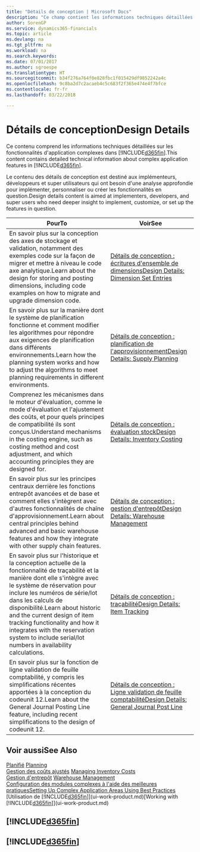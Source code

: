 ```yaml
---
title: "Détails de conception | Microsoft Docs"
description: "Ce champ contient les informations techniques détaillées sur les fonctionnalités d'application complexes dans Finance and Operations, Business edition."
author: SorenGP
ms.service: dynamics365-financials
ms.topic: article
ms.devlang: na
ms.tgt_pltfrm: na
ms.workload: na
ms.search.keywords: 
ms.date: 07/01/2017
ms.author: sgroespe
ms.translationtype: HT
ms.sourcegitcommit: b34f276a764f0e828fbc1f015429df9852242a4c
ms.openlocfilehash: 9c8ba2d7c2acaeb4c5c683f2f365e474e4f7bfce
ms.contentlocale: fr-fr
ms.lasthandoff: 03/22/2018

---
```

# <a name="design-details"></a><span data-ttu-id="c6da0-103">Détails de conception</span><span class="sxs-lookup"><span data-stu-id="c6da0-103">Design Details</span></span>
<span data-ttu-id="c6da0-104">Ce contenu comprend les informations techniques détaillées sur les fonctionnalités d'application complexes dans [!INCLUDE[d365fin](includes/d365fin_md.md)].</span><span class="sxs-lookup"><span data-stu-id="c6da0-104">This content contains detailed technical information about complex application features in [!INCLUDE[d365fin](includes/d365fin_md.md)].</span></span>  

 <span data-ttu-id="c6da0-105">Le contenu des détails de conception est destiné aux implémenteurs, développeurs et super utilisateurs qui ont besoin d'une analyse approfondie pour implémenter, personnaliser ou créer les fonctionnalités en question.</span><span class="sxs-lookup"><span data-stu-id="c6da0-105">Design details content is aimed at implementers, developers, and super users who need deeper insight to implement, customize, or set up the features in question.</span></span>  

|<span data-ttu-id="c6da0-106">**Pour**</span><span class="sxs-lookup"><span data-stu-id="c6da0-106">**To**</span></span>|<span data-ttu-id="c6da0-107">**Voir**</span><span class="sxs-lookup"><span data-stu-id="c6da0-107">**See**</span></span>|  
|------------|-------------|  
|<span data-ttu-id="c6da0-108">En savoir plus sur la conception des axes de stockage et validation, notamment des exemples code sur la façon de migrer et mettre à niveau le code axe analytique.</span><span class="sxs-lookup"><span data-stu-id="c6da0-108">Learn about the design for storing and posting dimensions, including code examples on how to migrate and upgrade dimension code.</span></span>|[<span data-ttu-id="c6da0-109">Détails de conception : écritures d'ensemble de dimensions</span><span class="sxs-lookup"><span data-stu-id="c6da0-109">Design Details: Dimension Set Entries</span></span>](design-details-dimension-set-entries.md)|  
|<span data-ttu-id="c6da0-110">En savoir plus sur la manière dont le système de planification fonctionne et comment modifier les algorithmes pour répondre aux exigences de planification dans différents environnements.</span><span class="sxs-lookup"><span data-stu-id="c6da0-110">Learn how the planning system works and how to adjust the algorithms to meet planning requirements in different environments.</span></span>|[<span data-ttu-id="c6da0-111">Détails de conception : planification de l'approvisionnement</span><span class="sxs-lookup"><span data-stu-id="c6da0-111">Design Details: Supply Planning</span></span>](design-details-supply-planning.md)|  
|<span data-ttu-id="c6da0-112">Comprenez les mécanismes dans le moteur d'évaluation, comme le mode d'évaluation et l'ajustement des coûts, et pour quels principes de compatibilité ils sont conçus.</span><span class="sxs-lookup"><span data-stu-id="c6da0-112">Understand mechanisms in the costing engine, such as costing method and cost adjustment, and which accounting principles they are designed for.</span></span>|[<span data-ttu-id="c6da0-113">Détails de conception : évaluation stock</span><span class="sxs-lookup"><span data-stu-id="c6da0-113">Design Details: Inventory Costing</span></span>](design-details-inventory-costing.md)|  
|<span data-ttu-id="c6da0-114">En savoir plus sur les principes centraux derrière les fonctions entrepôt avancées et de base et comment elles s'intègrent avec d'autres fonctionnalités de chaîne d'approvisionnement.</span><span class="sxs-lookup"><span data-stu-id="c6da0-114">Learn about central principles behind advanced and basic warehouse features and how they integrate with other supply chain features.</span></span>|[<span data-ttu-id="c6da0-115">Détails de conception : gestion d'entrepôt</span><span class="sxs-lookup"><span data-stu-id="c6da0-115">Design Details: Warehouse Management</span></span>](design-details-warehouse-management.md)|  
|<span data-ttu-id="c6da0-116">En savoir plus sur l'historique et la conception actuelle de la fonctionnalité de traçabilité et la manière dont elle s'intègre avec le système de réservation pour inclure les numéros de série/lot dans les calculs de disponibilité.</span><span class="sxs-lookup"><span data-stu-id="c6da0-116">Learn about historic and the current design of item tracking functionality and how it integrates with the reservation system to include serial/lot numbers in availability calculations.</span></span>|[<span data-ttu-id="c6da0-117">Détails de conception : traçabilité</span><span class="sxs-lookup"><span data-stu-id="c6da0-117">Design Details: Item Tracking</span></span>](design-details-item-tracking.md)|  
|<span data-ttu-id="c6da0-118">En savoir plus sur la fonction de ligne validation de feuille comptabilité, y compris les simplifications récentes apportées à la conception du codeunit 12.</span><span class="sxs-lookup"><span data-stu-id="c6da0-118">Learn about the General Journal Posting Line feature, including recent simplifications to the design of codeunit 12.</span></span>|[<span data-ttu-id="c6da0-119">Détails de conception : Ligne validation de feuille comptabilité</span><span class="sxs-lookup"><span data-stu-id="c6da0-119">Design Details: General Journal Post Line</span></span>](design-details-general-journal-post-line.md)|  

## <a name="see-also"></a><span data-ttu-id="c6da0-120">Voir aussi</span><span class="sxs-lookup"><span data-stu-id="c6da0-120">See Also</span></span>  
 <span data-ttu-id="c6da0-121">[Planifié](production-planning.md) </span><span class="sxs-lookup"><span data-stu-id="c6da0-121">[Planning](production-planning.md) </span></span>  
 <span data-ttu-id="c6da0-122">[Gestion des coûts ajustés](finance-manage-inventory-costs.md) </span><span class="sxs-lookup"><span data-stu-id="c6da0-122">[Managing Inventory Costs](finance-manage-inventory-costs.md) </span></span>  
 <span data-ttu-id="c6da0-123">[Gestion d'entrepôt](warehouse-manage-warehouse.md) </span><span class="sxs-lookup"><span data-stu-id="c6da0-123">[Warehouse Management](warehouse-manage-warehouse.md) </span></span>  
 [<span data-ttu-id="c6da0-124">Configuration des modules complexes à l'aide des meilleures pratiques</span><span class="sxs-lookup"><span data-stu-id="c6da0-124">Setting Up Complex Application Areas Using Best Practices</span></span>](set-up-complex-application-areas-using-best-practices.md)  
 <span data-ttu-id="c6da0-125">[Utilisation de [!INCLUDE[d365fin](includes/d365fin_md.md)]](ui-work-product.md)</span><span class="sxs-lookup"><span data-stu-id="c6da0-125">[Working with [!INCLUDE[d365fin](includes/d365fin_md.md)]](ui-work-product.md)</span></span>

 ## [!INCLUDE[d365fin](includes/free_trial_md.md)]  
 ## [!INCLUDE[d365fin](includes/training_link_md.md)]

